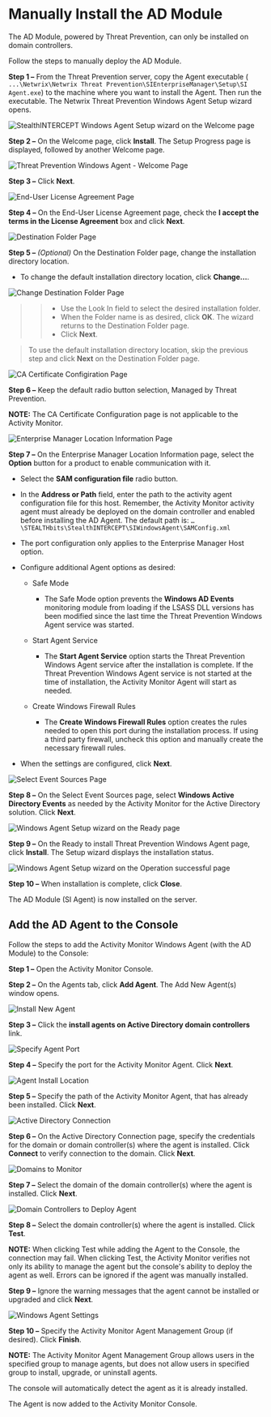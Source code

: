 # Manually Install the AD Module

The AD Module, powered by Threat Prevention, can only be installed on domain controllers.

Follow the steps to manually deploy the AD Module.

__Step 1 –__ From the Threat Prevention server, copy the Agent executable ( ```...\Netwrix\Netwrix Threat Prevention\SIEnterpriseManager\Setup\SI Agent.exe```) to the machine where you want to install the Agent. Then run the executable. The Netwrix Threat Prevention Windows Agent Setup wizard opens.

![StealthINTERCEPT Windows Agent Setup wizard on the Welcome page](/img/product_docs/activitymonitor/activitymonitor/install/welcome.png)

__Step 2 –__ On the Welcome page, click __Install__. The Setup Progress page is displayed, followed by another Welcome page.

![Threat Prevention Windows Agent - Welcome Page](/img/product_docs/activitymonitor/activitymonitor/install/agent/welcome2.png)

__Step 3 –__ Click __Next__.

![End-User License Agreement Page](/img/product_docs/activitymonitor/activitymonitor/install/agent/license.png)

__Step 4 –__ On the End-User License Agreement page, check the __I accept the terms in the License Agreement__ box and click __Next__.

![Destination Folder Page](/img/product_docs/activitymonitor/activitymonitor/install/destinationfolder.png)

__Step 5 –__ _(Optional)_ On the Destination Folder page, change the installation directory location.

- To change the default installation directory location, click __Change…__.

![Change Destination Folder Page](/img/product_docs/activitymonitor/activitymonitor/install/agent/changedestination.png)

> > - Use the Look In field to select the desired installation folder.
> > - When the Folder name is as desired, click __OK__. The wizard returns to the Destination Folder page.
> > - Click __Next__.

> To use the default installation directory location, skip the previous step and click __Next__ on the Destination Folder page.

![CA Certificate Configiration Page](/img/product_docs/activitymonitor/activitymonitor/install/agent/cacertconfig.png)

__Step 6 –__ Keep the default radio button selection, Managed by Threat Prevention.

__NOTE:__ The CA Certificate Configuration page is not applicable to the Activity Monitor.

![Enterprise Manager Location Information Page](/img/product_docs/activitymonitor/activitymonitor/install/agent/enterprisemanageram.png)

__Step 7 –__ On the Enterprise Manager Location Information page, select the __Option__ button for a product to enable communication with it.

- Select the __SAM configuration file__ radio button.
- In the __Address or Path__ field, enter the path to the activity agent configuration file for this host. Remember, the Activity Monitor activity agent must already be deployed on the domain controller and enabled before installing the AD Agent. The default path is: ```…\STEALTHbits\StealthINTERCEPT\SIWindowsAgent\SAMConfig.xml```
- The port configuration only applies to the Enterprise Manager Host option.
- Configure additional Agent options as desired:

  - Safe Mode

    - The Safe Mode option prevents the __Windows AD Events__ monitoring module from loading if the LSASS DLL versions has been modified since the last time the Threat Prevention Windows Agent service was started.
  - Start Agent Service

    - The __Start Agent Service__ option starts the Threat Prevention Windows Agent service after the installation is complete. If the Threat Prevention Windows Agent service is not started at the time of installation, the Activity Monitor Agent will start as needed.
  - Create Windows Firewall Rules

    - The __Create Windows Firewall Rules__ option creates the rules needed to open this port during the installation process. If using a third party firewall, uncheck this option and manually create the necessary firewall rules.
- When the settings are configured, click __Next__.

![Select Event Sources Page](/img/product_docs/activitymonitor/activitymonitor/install/agent/eventsourcesad.png)

__Step 8 –__ On the Select Event Sources page, select __Windows Active Directory Events__ as needed by the Activity Monitor for the Active Directory solution. Click __Next__.

![Windows Agent Setup wizard on the Ready page](/img/product_docs/activitymonitor/activitymonitor/install/agent/readytoinstall.png)

__Step 9 –__ On the Ready to install Threat Prevention Windows Agent page, click __Install__. The Setup wizard displays the installation status.

![Windows Agent Setup wizard on the Operation successful page](/img/product_docs/activitymonitor/activitymonitor/install/agent/success.png)

__Step 10 –__ When installation is complete, click __Close__.

The AD Module (SI Agent) is now installed on the server.

## Add the AD Agent to the Console

Follow the steps to add the Activity Monitor Windows Agent (with the AD Module) to the Console:

__Step 1 –__ Open the Activity Monitor Console.

__Step 2 –__ On the Agents tab, click __Add Agent__. The Add New Agent(s) window opens.

![Install New Agent](/img/product_docs/activitymonitor/activitymonitor/install/agent/installnew.png)

__Step 3 –__ Click the __install agents on Active Directory domain controllers__ link.

![Specify Agent Port](/img/product_docs/activitymonitor/activitymonitor/install/agent/specifyport.png)

__Step 4 –__ Specify the port for the Activity Monitor Agent. Click __Next__.

![Agent Install Location](/img/product_docs/activitymonitor/activitymonitor/install/agent/installlocation.png)

__Step 5 –__ Specify the path of the Activity Monitor Agent, that has already been installed. Click __Next__.

![Active Directory Connection](/img/product_docs/activitymonitor/activitymonitor/install/agent/adconnection.png)

__Step 6 –__ On the Active Directory Connection page, specify the credentials for the domain or domain controller(s) where the agent is installed. Click __Connect__ to verify connection to the domain. Click __Next__.

![Domains to Monitor](/img/product_docs/activitymonitor/activitymonitor/install/agent/domains.png)

__Step 7 –__ Select the domain of the domain controller(s) where the agent is installed. Click __Next__.

![Domain Controllers to Deploy Agent](/img/product_docs/activitymonitor/activitymonitor/install/agent/domaincontroller.png)

__Step 8 –__ Select the domain controller(s) where the agent is installed. Click __Test__.

__NOTE:__ 
When clicking Test while adding the Agent to the Console, the connection may fail. When clicking Test, the Activity Monitor verifies not only its ability to manage the agent but the console's ability to deploy the agent as well. Errors can be ignored if the agent was manually installed.

__Step 9 –__ Ignore the warning messages that the agent cannot be installed or upgraded and click __Next__.

![Windows Agent Settings](/img/product_docs/activitymonitor/activitymonitor/install/agent/windowsagent.png)

__Step 10 –__ Specify the Activity Monitor Agent Management Group (if desired). Click __Finish__.

__NOTE:__ 
The Activity Monitor Agent Management Group allows users in the specified group to manage agents, but does not allow users in specified group to install, upgrade, or uninstall agents.

The console will automatically detect the agent as it is already installed.

The Agent is now added to the Activity Monitor Console.
